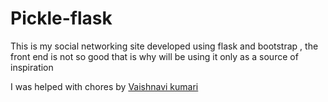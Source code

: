 # Pickle-flask
This is my social networking site developed using flask and bootstrap , the front end is not so good that is why  will be using it only as a source of inspiration

I was helped with chores by [Vaishnavi kumari](https://www.linkedin.com/in/vaishnavi-kumari-3081071a0)
